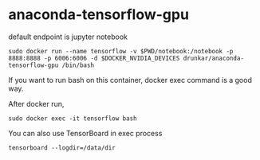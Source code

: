 # anaconda-tensorflow-gpu


default endpoint is jupyter notebook

```
sudo docker run --name tensorflow -v $PWD/notebook:/notebook -p 8888:8888 -p 6006:6006 -d $DOCKER_NVIDIA_DEVICES drunkar/anaconda-tensorflow-gpu /bin/bash
```

If you want to run bash on this container, docker exec command is a good way.

After docker run, 

```
sudo docker exec -it tensorflow bash
```

You can also use TensorBoard in exec process

```
tensorboard --logdir=/data/dir
```
